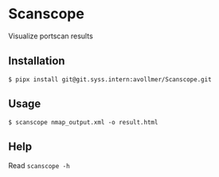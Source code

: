 Scanscope
=========

Visualize portscan results


Installation
------------

```
$ pipx install git@git.syss.intern:avollmer/Scanscope.git
```

Usage
-----

```
$ scanscope nmap_output.xml -o result.html
```

Help
----

Read `scanscope -h`

